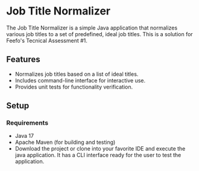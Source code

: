 # Job Title Normalizer

The Job Title Normalizer is a simple Java application that normalizes various job titles to a set of predefined, ideal job titles. This is a solution for Feefo's Tecnical Assessment #1.

## Features

- Normalizes job titles based on a list of ideal titles.
- Includes command-line interface for interactive use.
- Provides unit tests for functionality verification.

## Setup

### Requirements

- Java 17
- Apache Maven (for building and testing)
- Download the project or clone into your favorite IDE and execute the java application. It has a CLI interface ready for the user to test the application.

